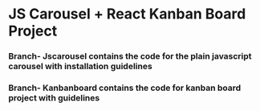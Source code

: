 # JS Carousel + React Kanban Board Project 

### Branch- Jscarousel contains the code for the plain javascript carousel with installation guidelines

### Branch- Kanbanboard contains the code for kanban board project with guidelines
